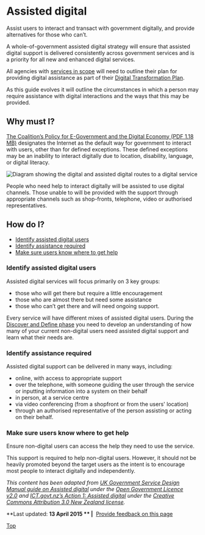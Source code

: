 Assisted digital
================

Assist users to interact and transact with government digitally, and provide alternatives for those who can’t.

A whole-of-government assisted digital strategy will ensure that assisted digital support is delivered consistently across government services and is a priority for all new and enhanced digital services.

All agencies with [services in scope](856.html) will need to outline their plan for providing digital assistance as part of their [Digital Transformation Plan](871.html).

As this guide evolves it will outline the circumstances in which a person may require assistance with digital interactions and the ways that this may be provided.

Why must I?
-----------

[The Coalition’s Policy for E-Government and the Digital Economy (PDF 1.18 MB)](http://lpaweb-static.s3.amazonaws.com/Coalition%27s%20Policy%20for%20E-Government%20and%20the%20Digital%20Economy.pdf "Exiting DTO website") designates the Internet as the default way for government to interact with users, other than for defined exceptions. These defined exceptions may be an inability to interact digitally due to location, disability, language, or digital literacy.

![Diagram showing the digital and assisted digital routes to a digital service](../sites/g/files/net466/f/styles/large/public/assist_dig_0.png%3Fitok=-dy2ORDw "diagram showing that most users can access digital services but some users will need assistance")

People who need help to interact digitally will be assisted to use digital channels. Those unable to will be provided with the support through appropriate channels such as shop-fronts, telephone, video or authorised representatives.

How do I?
---------

-   [Identify assisted digital users](361.html#identifyAD)
-   [Identify assistance required](361.html#identifyAR)
-   [Make sure users know where to get help](361.html#makesureusers)

### Identify assisted digital users

Assisted digital services will focus primarily on 3 key groups:

-   those who will get there but require a little encouragement
-   those who are almost there but need some assistance
-   those who can’t get there and will need ongoing support.

Every service will have different mixes of assisted digital users. During the [Discover and Define phase](971.html#discoverdefine) you need to develop an understanding of how many of your current non-digital users need assisted digital support and learn what their needs are.

### Identify assistance required

Assisted digital support can be delivered in many ways, including:

-   online, with access to appropriate support
-   over the telephone, with someone guiding the user through the service or inputting information into a system on their behalf
-   in person, at a service centre
-   via video conferencing (from a shopfront or from the users' location)
-   through an authorised representative of the person assisting or acting on their behalf.

### Make sure users know where to get help

Ensure non-digital users can access the help they need to use the service.

This support is required to help non-digital users. However, it should not be heavily promoted beyond the target users as the intent is to encourage most people to interact digitally and independently. 

*This content has been adapted from ​[UK Government Service Design Manual guide on Assisted digital](https://www.gov.uk/service-manual/assisted-digital/index.html) under the [Open Government Licence v2.0](http://www.nationalarchives.gov.uk/doc/open-government-licence/version/2/) and ​[ICT.govt.nz’s Action 1: Assisted digital](https://ict.govt.nz/programmes-and-initiatives/digital-transformation/result-10/action-01/) under the [Creative Commons Attribution 3.0 New Zealand license](http://creativecommons.org/licenses/by/3.0/nz/).*

**Last updated: **13 April 2015 ** |**  [Provide feedback on this page](../feedback%3Furl_from=AssistedDigital.html)

[Top](361.html#)

